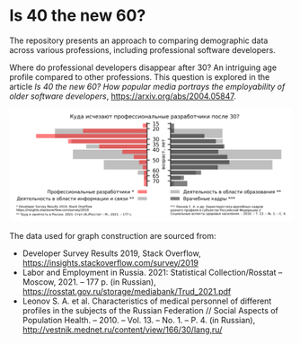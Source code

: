 # Is 40 the new 60?
The repository presents an approach to comparing demographic data across various professions, including professional software developers.

Where do professional developers disappear after 30? An intriguing age profile compared to other professions. This question is explored in the article *Is 40 the new 60? How popular media portrays the employability of older software developers*, https://arxiv.org/abs/2004.05847.


![alt text](https://github.com/AndreyIvanoff/Is-40-the-new-60/blob/main/over30.png "Logo Title Text 1")

The data used for graph construction are sourced from:
* Developer Survey Results 2019, Stack Overflow, https://insights.stackoverflow.com/survey/2019
* Labor and Employment in Russia. 2021: Statistical Collection/Rosstat – Moscow, 2021. – 177 p. (in Russian), https://rosstat.gov.ru/storage/mediabank/Trud_2021.pdf
* Leonov S. A. et al. Characteristics of medical personnel of different profiles in the subjects of the Russian Federation // Social Aspects of Population Health. – 2010. – Vol. 13. – No. 1. – P. 4. (in Russian), http://vestnik.mednet.ru/content/view/166/30/lang,ru/


